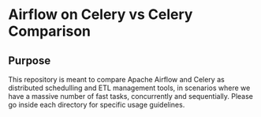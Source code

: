 # Airflow on Celery vs Celery Comparison

## Purpose

This repository is meant to compare Apache Airflow and Celery as distributed schedulling and ETL management tools, in scenarios where we have a massive number of fast tasks, concurrently  and sequentially. 
Please go inside each directory for specific usage guidelines.

